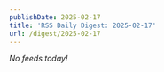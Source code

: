 ```yaml
---
publishDate: 2025-02-17
title: 'RSS Daily Digest: 2025-02-17'
url: /digest/2025-02-17
---
```


_No feeds today!_
